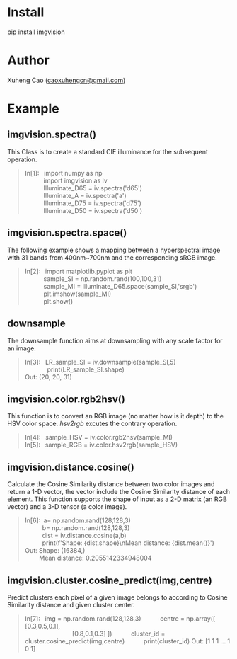 # Install
pip install imgvision
# Author
Xuheng Cao (caoxuhengcn@gmail.com)
# Example
## imgvision.spectra()
This Class is to create a standard CIE illuminance for the subsequent operation.  
>In[1]: &ensp;import numpy as np  
&emsp;&emsp;&emsp;import imgvision as iv  
&emsp;&emsp;&emsp;Illuminate_D65 = iv.spectra('d65')  
&emsp;&emsp;&emsp;Illuminate_A = iv.spectra('a')  
&emsp;&emsp;&emsp;Illuminate_D75 = iv.spectra('d75')  
&emsp;&emsp;&emsp;Illuminate_D50 = iv.spectra('d50')  

## imgvision.spectra.space()
The following example shows a mapping between a hyperspectral image with 31 bands from 400nm~700nm and the corresponding sRGB image.  
>In[2]:  &ensp;import matplotlib.pyplot as plt  
&emsp;&emsp;&emsp;sample_SI = np.random.rand(100,100,31)  
&emsp;&emsp;&emsp;sample_MI = Illuminate_D65.space(sample_SI,'srgb')  
&emsp;&emsp;&emsp;plt.imshow(sample_MI)  
&emsp;&emsp;&emsp;plt.show()  

## downsample 
The downsample function aims at downsampling with any scale factor for an image.  
>In[3]: &ensp;LR_sample_SI = iv.downsample(sample_SI,5)  
 &emsp; &emsp; &emsp;print(LR_sample_SI.shape)  
Out:    (20, 20, 31)  

## imgvision.color.rgb2hsv()
This function is to convert an RGB image (no matter how is it depth) to the HSV color space.  *hsv2rgb* excutes the contrary operation.  
>In[4]:&ensp; sample_HSV = iv.color.rgb2hsv(sample_MI)  
>In[5]: &ensp;sample_RGB =  iv.color.hsv2rgb(sample_HSV)  

## imgvision.distance.cosine()
Calculate the Cosine Similarity distance between two color images and return a 1-D vector, the vector include the Cosine Similarity distance of each element. This function supports the shape of input as a 2-D matrix (an RGB vector) and a 3-D tensor (a color image).

>In[6]:&ensp;a= np.random.rand(128,128,3)  
 &emsp; &emsp;&ensp;b= np.random.rand(128,128,3)  
 &emsp; &emsp;&ensp;dist = iv.distance.cosine(a,b)  
 &emsp; &emsp;&ensp;print(f'Shape: {dist.shape}\nMean distance: {dist.mean()}')  
Out:  Shape: (16384,)  
 &emsp; &emsp;Mean distance: 0.2055142334948004
 
## imgvision.cluster.cosine_predict(img,centre)
Predict clusters each pixel of a given image belongs to according to Cosine Similarity distance and given cluster center.
>In[7]:&ensp; img = np.random.rand(128,128,3)
 &emsp; &emsp;&ensp;centre = np.array([ [0.3,0.5,0.1],  
  &emsp; &emsp;&ensp;&emsp; &emsp; &emsp; &emsp;[0.8,0.1,0.3] ])
 &emsp; &emsp;&ensp;cluster_id = cluster.cosine_predict(img,centre)
 &emsp; &emsp;&ensp;print(cluster_id)
Out: [1 1 1 ... 1 0 1]

